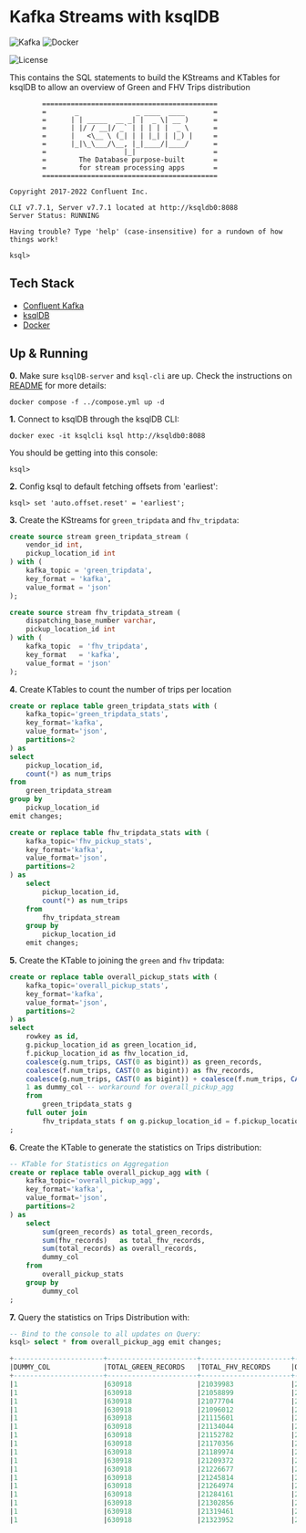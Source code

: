 # Kafka Streams with ksqlDB

![Kafka](https://img.shields.io/badge/Confluent_Kafka-7.7-141414?style=flat&logo=apachekafka&logoColor=white&labelColor=141414)
![Docker](https://img.shields.io/badge/Docker-329DEE?style=flat&logo=docker&logoColor=white&labelColor=329DEE)

![License](https://img.shields.io/badge/license-CC--BY--SA--4.0-31393F?style=flat&logo=creativecommons&logoColor=black&labelColor=white)

This contains the SQL statements to build the KStreams and KTables for ksqlDB to allow an overview of Green and FHV Trips distribution

```shell
        ===========================================
        =       _              _ ____  ____       =
        =      | | _____  __ _| |  _ \| __ )      =
        =      | |/ / __|/ _` | | | | |  _ \      =
        =      |   <\__ \ (_| | | |_| | |_) |     =
        =      |_|\_\___/\__, |_|____/|____/      =
        =                   |_|                   =
        =        The Database purpose-built       =
        =        for stream processing apps       =
        ===========================================

Copyright 2017-2022 Confluent Inc.

CLI v7.7.1, Server v7.7.1 located at http://ksqldb0:8088
Server Status: RUNNING

Having trouble? Type 'help' (case-insensitive) for a rundown of how things work!

ksql>
```

## Tech Stack
- [Confluent Kafka](https://docs.confluent.io/platform/current/installation/overview.html)
- [ksqlDB](https://docs.ksqldb.io/en/latest/)
- [Docker](https://docs.docker.com/get-docker/)


## Up & Running

**0.** Make sure `ksqlDB-server` and `ksql-cli` are up. Check the instructions on [README](../README.md) for more details:
```shell
docker compose -f ../compose.yml up -d
```

**1.** Connect to ksqlDB through the ksqlDB CLI:
```shell
docker exec -it ksqlcli ksql http://ksqldb0:8088
```

You should be getting into this console:
```
ksql>
```

**2.** Config ksql to default fetching offsets from 'earliest':
```shell
ksql> set 'auto.offset.reset' = 'earliest';
```

**3.** Create the KStreams for `green_tripdata` and `fhv_tripdata`:
```sql
create source stream green_tripdata_stream (
    vendor_id int,
    pickup_location_id int
) with (
    kafka_topic = 'green_tripdata',
    key_format = 'kafka',
    value_format = 'json'
);

create source stream fhv_tripdata_stream (
    dispatching_base_number varchar,
    pickup_location_id int
) with (
    kafka_topic  = 'fhv_tripdata',
    key_format   = 'kafka',
    value_format = 'json'
);
```

**4.** Create KTables to count the number of trips per location
```sql
create or replace table green_tripdata_stats with (
    kafka_topic='green_tripdata_stats',
    key_format='kafka',
    value_format='json',
    partitions=2
) as 
select
    pickup_location_id,
    count(*) as num_trips
from 
    green_tripdata_stream
group by
    pickup_location_id
emit changes;
```

```sql
create or replace table fhv_tripdata_stats with (
    kafka_topic='fhv_pickup_stats',
    key_format='kafka',
    value_format='json',
    partitions=2
) as
    select
        pickup_location_id,
        count(*) as num_trips
    from
        fhv_tripdata_stream
    group by
        pickup_location_id
    emit changes;
```

**5.** Create the KTable to joining the `green` and `fhv` tripdata:
```sql
create or replace table overall_pickup_stats with (
    kafka_topic='overall_pickup_stats',
    key_format='kafka',
    value_format='json',
    partitions=2
) as
select
    rowkey as id,
    g.pickup_location_id as green_location_id,
    f.pickup_location_id as fhv_location_id,
    coalesce(g.num_trips, CAST(0 as bigint)) as green_records,
    coalesce(f.num_trips, CAST(0 as bigint)) as fhv_records,
    coalesce(g.num_trips, CAST(0 as bigint)) + coalesce(f.num_trips, CAST(0 as bigint)) as total_records,
    1 as dummy_col -- workaround for overall_pickup_agg
    from
        green_tripdata_stats g
    full outer join
        fhv_tripdata_stats f on g.pickup_location_id = f.pickup_location_id
;
```

**6.** Create the KTable to generate the statistics on Trips distribution:
```sql
-- KTable for Statistics on Aggregation
create or replace table overall_pickup_agg with (
    kafka_topic='overall_pickup_agg',
    key_format='kafka',
    value_format='json',
    partitions=2
) as
    select
        sum(green_records) as total_green_records,
        sum(fhv_records)   as total_fhv_records,
        sum(total_records) as overall_records,
        dummy_col
    from
        overall_pickup_stats
    group by
        dummy_col
;
```

**7.** Query the statistics on Trips Distribution with:
```sql
-- Bind to the console to all updates on Query:
ksql> select * from overall_pickup_agg emit changes;

+----------------------+----------------------+----------------------+----------------------+
|DUMMY_COL             |TOTAL_GREEN_RECORDS   |TOTAL_FHV_RECORDS     |OVERALL_RECORDS       |
+----------------------+----------------------+----------------------+----------------------+
|1                     |630918                |21039983              |21670901              |
|1                     |630918                |21058899              |21689817              |
|1                     |630918                |21077704              |21708622              |
|1                     |630918                |21096012              |21726930              |
|1                     |630918                |21115601              |21746519              |
|1                     |630918                |21134044              |21764962              |
|1                     |630918                |21152782              |21783700              |
|1                     |630918                |21170356              |21801274              |
|1                     |630918                |21189974              |21820892              |
|1                     |630918                |21209372              |21840290              |
|1                     |630918                |21226677              |21857595              |
|1                     |630918                |21245814              |21876732              |
|1                     |630918                |21264974              |21895892              |
|1                     |630918                |21284161              |21915079              |
|1                     |630918                |21302856              |21933774              |
|1                     |630918                |21319461              |21950379              |
|1                     |630918                |21323952              |21954870              |
```